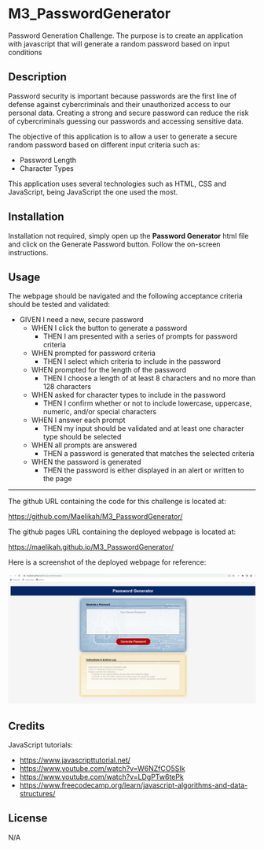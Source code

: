# M3_PasswordGenerator
Password Generation Challenge. The purpose is to create an application with javascript that will generate a random password based on input conditions

## Description


Password security is important because passwords are the first line of defense against cybercriminals and their unauthorized access to our personal data. Creating a strong and secure password can reduce the risk of cybercriminals guessing our passwords and accessing sensitive data.

The objective of this application is to allow a user to generate a secure random password based on different input criteria such as: 

- Password Length
- Character Types

This application uses several technologies such as HTML, CSS and JavaScript, being JavaScript the one used the most. 


## Installation

Installation not required, simply open up the **Password Generator** html file and click on the Generate Password button. Follow the on-screen instructions.

## Usage

The webpage should be navigated and the following acceptance criteria should be tested and validated:

*	GIVEN I need a new, secure password
    *	WHEN I click the button to generate a password
        *	THEN I am presented with a series of prompts for password criteria
    *	WHEN prompted for password criteria
        *	THEN I select which criteria to include in the password
    *	WHEN prompted for the length of the password
        *	THEN I choose a length of at least 8 characters and no more than 128 characters
    *	WHEN asked for character types to include in the password
        *	THEN I confirm whether or not to include lowercase, uppercase, numeric, and/or special characters
    *	WHEN I answer each prompt
        *	THEN my input should be validated and at least one character type should be selected
    *	WHEN all prompts are answered
        *	THEN a password is generated that matches the selected criteria
    *	WHEN the password is generated
        *	THEN the password is either displayed in an alert or written to the page
---

The github URL containing the code for this challenge is located at:

https://github.com/Maelikah/M3_PasswordGenerator/

The github pages URL containing the deployed webpage is located at:

https://maelikah.github.io/M3_PasswordGenerator/

Here is a screenshot of the deployed webpage for reference:

![Screenshot](assets/images/screenshot.png)

## Credits

JavaScript tutorials:

* https://www.javascripttutorial.net/
* https://www.youtube.com/watch?v=W6NZfCO5SIk
* https://www.youtube.com/watch?v=LDgPTw6tePk
* https://www.freecodecamp.org/learn/javascript-algorithms-and-data-structures/


## License

N/A

